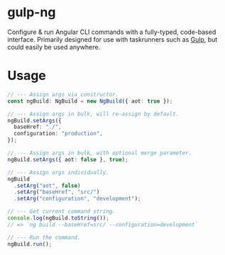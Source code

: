 # gulp-ng

Configure & run Angular CLI commands with a fully-typed, code-based interface. Primarily designed for use with taskrunners
such as [Gulp](https://gulpjs.com/), but could easily be used anywhere.

# Usage

```ts
// --- Assign args via constructor.
const ngBuild: NgBuild = new NgBuild({ aot: true });

// --- Assign args in bulk, will re-assign by default.
ngBuild.setArgs({
  baseHref: "./",
  configuration: "production",
});

// --- Assign args in bulk, with optional merge parameter.
ngBuild.setArgs({ aot: false }, true);

// --- Assign args individually.
ngBuild
  .setArg("aot", false)
  .setArg("baseHref", "src/")
  .setArg("configuration", "development");

// --- Get current command string.
console.log(ngBuild.toString());
// => `ng build --baseHref=src/ --configuration=development`

// --- Run the command.
ngBuild.run();
```
